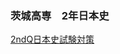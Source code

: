 ### 茨城高専　2年日本史
[2ndQ日本史試験対策](https://thomasgreen06.github.io/kosen-japanese-history-2023/2ndQ.html)
